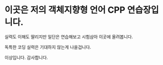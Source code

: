 # 이곳은 저의 객체지향형 언어 CPP 연습장입니다.

실력도 이해도 딸리지만 일단은 연습해보고 시험삼아 이곳에 올려봅니다.

독특한 코딩 실력은 기대하지 않는게 나을겁니다.

이상입니다. 감사합니다.
